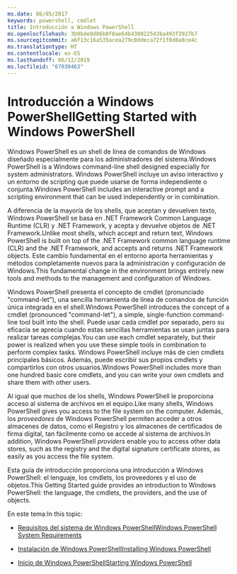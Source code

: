 ```yaml
---
ms.date: 06/05/2017
keywords: powershell, cmdlet
title: Introducción a Windows PowerShell
ms.openlocfilehash: 3b0bde8d86b0f0ae64b430022543ba493f3927b7
ms.sourcegitcommit: a6f13c16a535acea279c0ddeca72f1f0d8a8ce4c
ms.translationtype: HT
ms.contentlocale: es-ES
ms.lasthandoff: 06/12/2019
ms.locfileid: "67030463"
---
```

# <a name="getting-started-with-windows-powershell"></a><span data-ttu-id="40806-103">Introducción a Windows PowerShell</span><span class="sxs-lookup"><span data-stu-id="40806-103">Getting Started with Windows PowerShell</span></span>
<span data-ttu-id="40806-104">Windows PowerShell es un shell de línea de comandos de Windows diseñado especialmente para los administradores del sistema.</span><span class="sxs-lookup"><span data-stu-id="40806-104">Windows PowerShell is a Windows command-line shell designed especially for system administrators.</span></span> <span data-ttu-id="40806-105">Windows PowerShell incluye un aviso interactivo y un entorno de scripting que puede usarse de forma independiente o conjunta.</span><span class="sxs-lookup"><span data-stu-id="40806-105">Windows PowerShell includes an interactive prompt and a scripting environment that can be used independently or in combination.</span></span>

<span data-ttu-id="40806-106">A diferencia de la mayoría de los shells, que aceptan y devuelven texto, Windows PowerShell se basa en .NET Framework Common Language Runtime (CLR) y .NET Framework, y acepta y devuelve objetos de .NET Framework.</span><span class="sxs-lookup"><span data-stu-id="40806-106">Unlike most shells, which accept and return text, Windows PowerShell is built on top of the .NET Framework common language runtime (CLR) and the .NET Framework, and accepts and returns .NET Framework objects.</span></span> <span data-ttu-id="40806-107">Este cambio fundamental en el entorno aporta herramientas y métodos completamente nuevos para la administración y configuración de Windows.</span><span class="sxs-lookup"><span data-stu-id="40806-107">This fundamental change in the environment brings entirely new tools and methods to the management and configuration of Windows.</span></span>

<span data-ttu-id="40806-108">Windows PowerShell presenta el concepto de cmdlet (pronunciado "command-let"), una sencilla herramienta de línea de comandos de función única integrada en el shell.</span><span class="sxs-lookup"><span data-stu-id="40806-108">Windows PowerShell introduces the concept of a cmdlet (pronounced "command-let"), a simple, single-function command-line tool built into the shell.</span></span> <span data-ttu-id="40806-109">Puede usar cada cmdlet por separado, pero su eficacia se aprecia cuando estas sencillas herramientas se usan juntas para realizar tareas complejas.</span><span class="sxs-lookup"><span data-stu-id="40806-109">You can use each cmdlet separately, but their power is realized when you use these simple tools in combination to perform complex tasks.</span></span> <span data-ttu-id="40806-110">Windows PowerShell incluye más de cien cmdlets principales básicos. Además, puede escribir sus propios cmdlets y compartirlos con otros usuarios.</span><span class="sxs-lookup"><span data-stu-id="40806-110">Windows PowerShell includes more than one hundred basic core cmdlets, and you can write your own cmdlets and share them with other users.</span></span>

<span data-ttu-id="40806-111">Al igual que muchos de los shells, Windows PowerShell le proporciona acceso al sistema de archivos en el equipo.</span><span class="sxs-lookup"><span data-stu-id="40806-111">Like many shells, Windows PowerShell gives you access to the file system on the computer.</span></span> <span data-ttu-id="40806-112">Además, los *proveedores* de Windows PowerShell permiten acceder a otros almacenes de datos, como el Registro y los almacenes de certificados de firma digital, tan fácilmente como se accede al sistema de archivos.</span><span class="sxs-lookup"><span data-stu-id="40806-112">In addition, Windows PowerShell *providers* enable you to access other data stores, such as the registry and the digital signature certificate stores, as easily as you access the file system.</span></span>

<span data-ttu-id="40806-113">Esta guía de introducción proporciona una introducción a Windows PowerShell: el lenguaje, los cmdlets, los proveedores y el uso de objetos.</span><span class="sxs-lookup"><span data-stu-id="40806-113">This Getting Started guide provides an introduction to Windows PowerShell: the language, the cmdlets, the providers, and the use of objects.</span></span>

<span data-ttu-id="40806-114">En este tema:</span><span class="sxs-lookup"><span data-stu-id="40806-114">In this topic:</span></span>

- [<span data-ttu-id="40806-115">Requisitos del sistema de Windows PowerShell</span><span class="sxs-lookup"><span data-stu-id="40806-115">Windows PowerShell System Requirements</span></span>](../setup/Windows-PowerShell-System-Requirements.md)

- [<span data-ttu-id="40806-116">Instalación de Windows PowerShell</span><span class="sxs-lookup"><span data-stu-id="40806-116">Installing Windows PowerShell</span></span>](../setup/Installing-Windows-PowerShell.md)

- [<span data-ttu-id="40806-117">Inicio de Windows PowerShell</span><span class="sxs-lookup"><span data-stu-id="40806-117">Starting Windows PowerShell</span></span>](../setup/Starting-Windows-PowerShell.md)
